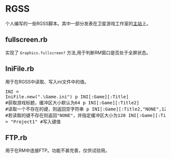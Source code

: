 # RGSS
个人编写的一些RGSS脚本。其中一部分发表在卫星游戏工作室的[主站](https://www.s-gs.net/category/rgss/)上。

## fullscreen.rb
实现了 `Graphics.fullscreen?` 方法,用于判断RM窗口是否处于全屏状态。

## IniFile.rb
用于在RGSS中读取、写入ini文件中的值。
    <pre>INI = IniFile.new(".\\Game.ini")
    p INI[:Game][:Title] #获取游戏标题，缓冲区大小默认为64
    p INI[:Game][:Title2] #读取一个不存在的键，则返回空字符串
    p INI[:Game][:Title2,"NONE",128] #若读取的键不存在则返回"NONE"，并指定缓冲区大小为128
    INI[:Game][:Title] = "Project1" #写入键值</pre>

## FTP.rb
用于在RM中连接FTP。功能不甚完善，仅供试验用。